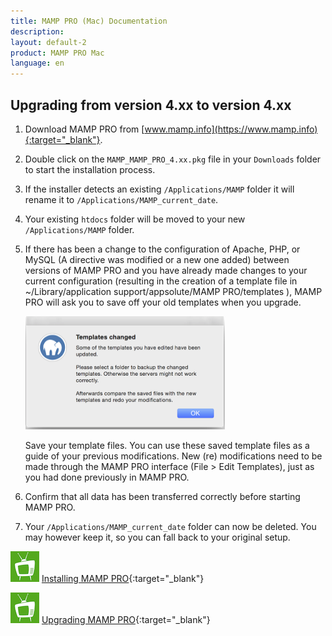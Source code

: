 ```yaml
---
title: MAMP PRO (Mac) Documentation
description: 
layout: default-2
product: MAMP PRO Mac
language: en
---
```


## Upgrading from version 4.xx to version 4.xx

1. Download MAMP PRO from [www.mamp.info](https://www.mamp.info){:target="_blank"}.
2. Double click on the `MAMP_MAMP_PRO_4.xx.pkg` file in your `Downloads` folder to start the installation process.
3. If the installer detects an existing `/Applications/MAMP` folder it will rename it to `/Applications/MAMP_current_date`.
4. Your existing `htdocs` folder will be moved to your new `/Applications/MAMP` folder.
5. If there has been a change to the configuration of Apache, PHP, or MySQL (A directive was modified or a new one added)    between versions of MAMP PRO and you have already made changes to your current configuration (resulting in the creation of a template file in ~/Library/application support/appsolute/MAMP PRO/templates ), MAMP PRO will ask you to save off your old templates when you upgrade.

    ![MAMP](Templates.png)
  
    Save your template files. You can use these saved template files as a guide of your previous modifications. New         (re) modifications need to be made through the MAMP PRO interface (File > Edit Templates), just as you had done previously in MAMP PRO.

6. Confirm that all data has been transferred correctly before starting MAMP PRO.
7. Your `/Applications/MAMP_current_date` folder can now be deleted. You may however keep it, so you can fall back to your original setup.


![MAMP](../../Videos/MAMPtv.png) [Installing MAMP PRO](https://www.youtube.com/watch?v=4ZqfrWX82vo){:target="_blank"}

![MAMP](../../Videos/MAMPtv.png) [Upgrading MAMP PRO](https://www.youtube.com/watch?v=h1Ct63XLVYU){:target="_blank"}


